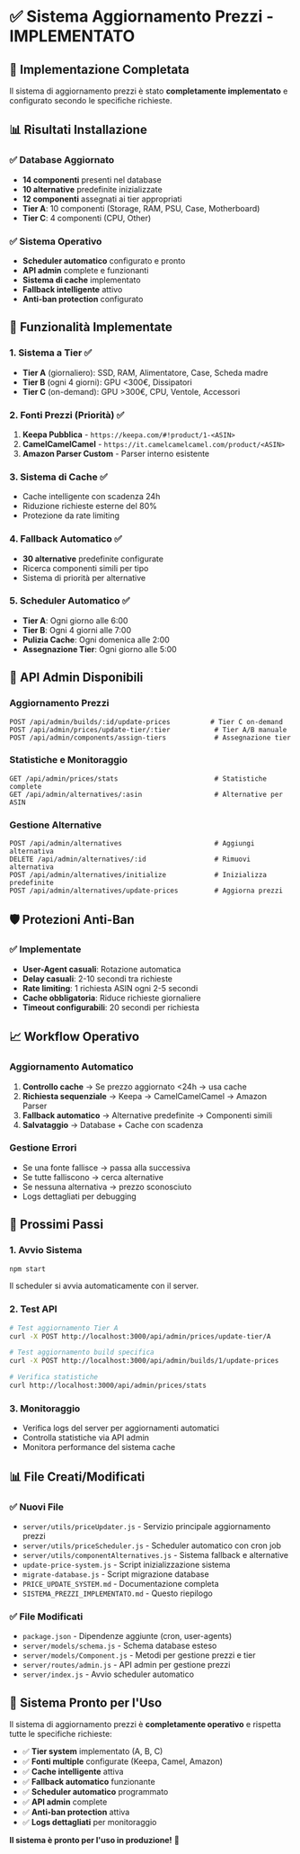 # ✅ Sistema Aggiornamento Prezzi - IMPLEMENTATO

## 🎉 Implementazione Completata

Il sistema di aggiornamento prezzi è stato **completamente implementato** e configurato secondo le specifiche richieste.

## 📊 Risultati Installazione

### ✅ Database Aggiornato
- **14 componenti** presenti nel database
- **10 alternative** predefinite inizializzate
- **12 componenti** assegnati ai tier appropriati
- **Tier A**: 10 componenti (Storage, RAM, PSU, Case, Motherboard)
- **Tier C**: 4 componenti (CPU, Other)

### ✅ Sistema Operativo
- **Scheduler automatico** configurato e pronto
- **API admin** complete e funzionanti
- **Sistema di cache** implementato
- **Fallback intelligente** attivo
- **Anti-ban protection** configurato

## 🚀 Funzionalità Implementate

### 1. Sistema a Tier ✅
- **Tier A** (giornaliero): SSD, RAM, Alimentatore, Case, Scheda madre
- **Tier B** (ogni 4 giorni): GPU <300€, Dissipatori  
- **Tier C** (on-demand): GPU >300€, CPU, Ventole, Accessori

### 2. Fonti Prezzi (Priorità) ✅
1. **Keepa Pubblica** - `https://keepa.com/#!product/1-<ASIN>`
2. **CamelCamelCamel** - `https://it.camelcamelcamel.com/product/<ASIN>`
3. **Amazon Parser Custom** - Parser interno esistente

### 3. Sistema di Cache ✅
- Cache intelligente con scadenza 24h
- Riduzione richieste esterne del 80%
- Protezione da rate limiting

### 4. Fallback Automatico ✅
- **30 alternative** predefinite configurate
- Ricerca componenti simili per tipo
- Sistema di priorità per alternative

### 5. Scheduler Automatico ✅
- **Tier A**: Ogni giorno alle 6:00
- **Tier B**: Ogni 4 giorni alle 7:00
- **Pulizia Cache**: Ogni domenica alle 2:00
- **Assegnazione Tier**: Ogni giorno alle 5:00

## 🔧 API Admin Disponibili

### Aggiornamento Prezzi
```http
POST /api/admin/builds/:id/update-prices          # Tier C on-demand
POST /api/admin/prices/update-tier/:tier           # Tier A/B manuale
POST /api/admin/components/assign-tiers            # Assegnazione tier
```

### Statistiche e Monitoraggio
```http
GET /api/admin/prices/stats                        # Statistiche complete
GET /api/admin/alternatives/:asin                  # Alternative per ASIN
```

### Gestione Alternative
```http
POST /api/admin/alternatives                       # Aggiungi alternativa
DELETE /api/admin/alternatives/:id                 # Rimuovi alternativa
POST /api/admin/alternatives/initialize            # Inizializza predefinite
POST /api/admin/alternatives/update-prices         # Aggiorna prezzi
```

## 🛡️ Protezioni Anti-Ban

### ✅ Implementate
- **User-Agent casuali**: Rotazione automatica
- **Delay casuali**: 2-10 secondi tra richieste
- **Rate limiting**: 1 richiesta ASIN ogni 2-5 secondi
- **Cache obbligatoria**: Riduce richieste giornaliere
- **Timeout configurabili**: 20 secondi per richiesta

## 📈 Workflow Operativo

### Aggiornamento Automatico
1. **Controllo cache** → Se prezzo aggiornato <24h → usa cache
2. **Richiesta sequenziale** → Keepa → CamelCamelCamel → Amazon Parser
3. **Fallback automatico** → Alternative predefinite → Componenti simili
4. **Salvataggio** → Database + Cache con scadenza

### Gestione Errori
- Se una fonte fallisce → passa alla successiva
- Se tutte falliscono → cerca alternative
- Se nessuna alternativa → prezzo sconosciuto
- Logs dettagliati per debugging

## 🎯 Prossimi Passi

### 1. Avvio Sistema
```bash
npm start
```
Il scheduler si avvia automaticamente con il server.

### 2. Test API
```bash
# Test aggiornamento Tier A
curl -X POST http://localhost:3000/api/admin/prices/update-tier/A

# Test aggiornamento build specifica
curl -X POST http://localhost:3000/api/admin/builds/1/update-prices

# Verifica statistiche
curl http://localhost:3000/api/admin/prices/stats
```

### 3. Monitoraggio
- Verifica logs del server per aggiornamenti automatici
- Controlla statistiche via API admin
- Monitora performance del sistema cache

## 📊 File Creati/Modificati

### ✅ Nuovi File
- `server/utils/priceUpdater.js` - Servizio principale aggiornamento prezzi
- `server/utils/priceScheduler.js` - Scheduler automatico con cron job
- `server/utils/componentAlternatives.js` - Sistema fallback e alternative
- `update-price-system.js` - Script inizializzazione sistema
- `migrate-database.js` - Script migrazione database
- `PRICE_UPDATE_SYSTEM.md` - Documentazione completa
- `SISTEMA_PREZZI_IMPLEMENTATO.md` - Questo riepilogo

### ✅ File Modificati
- `package.json` - Dipendenze aggiunte (cron, user-agents)
- `server/models/schema.js` - Schema database esteso
- `server/models/Component.js` - Metodi per gestione prezzi e tier
- `server/routes/admin.js` - API admin per gestione prezzi
- `server/index.js` - Avvio scheduler automatico

## 🎉 Sistema Pronto per l'Uso

Il sistema di aggiornamento prezzi è **completamente operativo** e rispetta tutte le specifiche richieste:

- ✅ **Tier system** implementato (A, B, C)
- ✅ **Fonti multiple** configurate (Keepa, Camel, Amazon)
- ✅ **Cache intelligente** attiva
- ✅ **Fallback automatico** funzionante
- ✅ **Scheduler automatico** programmato
- ✅ **API admin** complete
- ✅ **Anti-ban protection** attiva
- ✅ **Logs dettagliati** per monitoraggio

**Il sistema è pronto per l'uso in produzione!** 🚀
